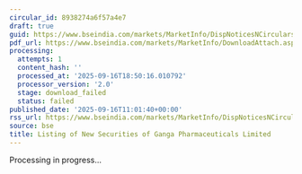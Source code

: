 ```yaml
---
circular_id: 8938274a6f57a4e7
draft: true
guid: https://www.bseindia.com/markets/MarketInfo/DispNoticesNCirculars.aspx?Noticeid={096B9D59-DDCB-437F-A9D3-31D884715741}&noticeno=20250916-27&dt=09/16/2025&icount=27&totcount=79&flag=0
pdf_url: https://www.bseindia.com/markets/MarketInfo/DownloadAttach.aspx?id=20250916-27&attachedId=
processing:
  attempts: 1
  content_hash: ''
  processed_at: '2025-09-16T18:50:16.010792'
  processor_version: '2.0'
  stage: download_failed
  status: failed
published_date: '2025-09-16T11:01:40+00:00'
rss_url: https://www.bseindia.com/markets/MarketInfo/DispNoticesNCirculars.aspx?Noticeid={096B9D59-DDCB-437F-A9D3-31D884715741}&noticeno=20250916-27&dt=09/16/2025&icount=27&totcount=79&flag=0
source: bse
title: Listing of New Securities of Ganga Pharmaceuticals Limited
---
```


Processing in progress...